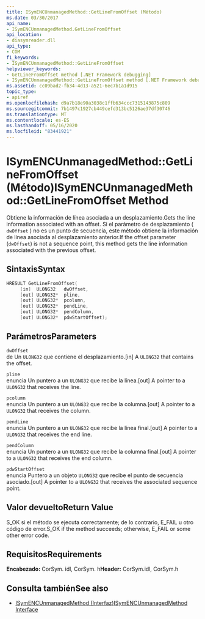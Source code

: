 ```yaml
---
title: ISymENCUnmanagedMethod::GetLineFromOffset (Método)
ms.date: 03/30/2017
api_name:
- ISymENCUnmanagedMethod.GetLineFromOffset
api_location:
- diasymreader.dll
api_type:
- COM
f1_keywords:
- ISymENCUnmanagedMethod::GetLineFromOffset
helpviewer_keywords:
- GetLineFromOffset method [.NET Framework debugging]
- ISymENCUnmanagedMethod::GetLineFromOffset method [.NET Framework debugging]
ms.assetid: cc09bad2-fb34-4d13-a521-6ec7b1a1d915
topic_type:
- apiref
ms.openlocfilehash: d9a7b18e90a3038c1ffb634ccc7315143875c809
ms.sourcegitcommit: 7b1497c1927cb449cefd313bc5126ae37df30746
ms.translationtype: MT
ms.contentlocale: es-ES
ms.lasthandoff: 05/16/2020
ms.locfileid: "83441921"
---
```

# <a name="isymencunmanagedmethodgetlinefromoffset-method"></a><span data-ttu-id="1d42d-102">ISymENCUnmanagedMethod::GetLineFromOffset (Método)</span><span class="sxs-lookup"><span data-stu-id="1d42d-102">ISymENCUnmanagedMethod::GetLineFromOffset Method</span></span>
<span data-ttu-id="1d42d-103">Obtiene la información de línea asociada a un desplazamiento.</span><span class="sxs-lookup"><span data-stu-id="1d42d-103">Gets the line information associated with an offset.</span></span> <span data-ttu-id="1d42d-104">Si el parámetro de desplazamiento ( `dwOffset` ) no es un punto de secuencia, este método obtiene la información de línea asociada al desplazamiento anterior.</span><span class="sxs-lookup"><span data-stu-id="1d42d-104">If the offset parameter (`dwOffset`) is not a sequence point, this method gets the line information associated with the previous offset.</span></span>  
  
## <a name="syntax"></a><span data-ttu-id="1d42d-105">Sintaxis</span><span class="sxs-lookup"><span data-stu-id="1d42d-105">Syntax</span></span>  
  
```cpp  
HRESULT GetLineFromOffset(  
     [in]  ULONG32   dwOffset,  
     [out] ULONG32*  pline,  
     [out] ULONG32*  pcolumn,  
     [out] ULONG32*  pendLine,  
     [out] ULONG32*  pendColumn,  
     [out] ULONG32*  pdwStartOffset);  
```  
  
## <a name="parameters"></a><span data-ttu-id="1d42d-106">Parámetros</span><span class="sxs-lookup"><span data-stu-id="1d42d-106">Parameters</span></span>  
 `dwOffset`  
 <span data-ttu-id="1d42d-107">de Un `ULONG32` que contiene el desplazamiento.</span><span class="sxs-lookup"><span data-stu-id="1d42d-107">[in] A `ULONG32` that contains the offset.</span></span>  
  
 `pline`  
 <span data-ttu-id="1d42d-108">enuncia Un puntero a un `ULONG32` que recibe la línea.</span><span class="sxs-lookup"><span data-stu-id="1d42d-108">[out] A pointer to a `ULONG32` that receives the line.</span></span>  
  
 `pcolumn`  
 <span data-ttu-id="1d42d-109">enuncia Un puntero a un `ULONG32` que recibe la columna.</span><span class="sxs-lookup"><span data-stu-id="1d42d-109">[out] A pointer to a `ULONG32` that receives the column.</span></span>  
  
 `pendLine`  
 <span data-ttu-id="1d42d-110">enuncia Un puntero a un `ULONG32` que recibe la línea final.</span><span class="sxs-lookup"><span data-stu-id="1d42d-110">[out] A pointer to a `ULONG32` that receives the end line.</span></span>  
  
 `pendColumn`  
 <span data-ttu-id="1d42d-111">enuncia Un puntero a un `ULONG32` que recibe la columna final.</span><span class="sxs-lookup"><span data-stu-id="1d42d-111">[out] A pointer to a `ULONG32` that receives the end column.</span></span>  
  
 `pdwStartOffset`  
 <span data-ttu-id="1d42d-112">enuncia Puntero a un objeto `ULONG32` que recibe el punto de secuencia asociado.</span><span class="sxs-lookup"><span data-stu-id="1d42d-112">[out] A pointer to a `ULONG32` that receives the associated sequence point.</span></span>  
  
## <a name="return-value"></a><span data-ttu-id="1d42d-113">Valor devuelto</span><span class="sxs-lookup"><span data-stu-id="1d42d-113">Return Value</span></span>  
 <span data-ttu-id="1d42d-114">S_OK si el método se ejecuta correctamente; de lo contrario, E_FAIL u otro código de error.</span><span class="sxs-lookup"><span data-stu-id="1d42d-114">S_OK if the method succeeds; otherwise, E_FAIL or some other error code.</span></span>  
  
## <a name="requirements"></a><span data-ttu-id="1d42d-115">Requisitos</span><span class="sxs-lookup"><span data-stu-id="1d42d-115">Requirements</span></span>  
 <span data-ttu-id="1d42d-116">**Encabezado:** CorSym. idl, CorSym. h</span><span class="sxs-lookup"><span data-stu-id="1d42d-116">**Header:** CorSym.idl, CorSym.h</span></span>  
  
## <a name="see-also"></a><span data-ttu-id="1d42d-117">Consulta también</span><span class="sxs-lookup"><span data-stu-id="1d42d-117">See also</span></span>

- [<span data-ttu-id="1d42d-118">ISymENCUnmanagedMethod (Interfaz)</span><span class="sxs-lookup"><span data-stu-id="1d42d-118">ISymENCUnmanagedMethod Interface</span></span>](isymencunmanagedmethod-interface.md)
